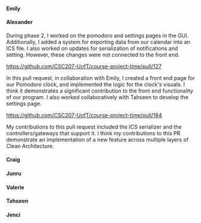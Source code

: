 #### Emily

#### Alexander

During phase 2, I worked on the pomodoro and settings pages in the GUI. Additionally, I added a system for exporting data from our calendar into an ICS file. I also worked on updates for serialization of notifications and setting. However, these changes were not connected to the front end.

https://github.com/CSC207-UofT/course-project-time/pull/127

In this pull request, in collaboration with Emily, I created a front end page for our Pomodoro clock, and implemented the logic for the clock's visuals. I think it demonstrates a significant contribution to the front end functionality of our program. I also worked collaboratively with Tahseen to develop the settings page.

https://github.com/CSC207-UofT/course-project-time/pull/164

My contributions to this pull request included the ICS serializer and the controllers/gateways that support it. I think my contributions to this PR demonstrate an implementation of a new feature across multiple layers of Clean Architecture.



#### Craig

#### Junru

#### Valerie

#### Tahseen

#### Jenci
